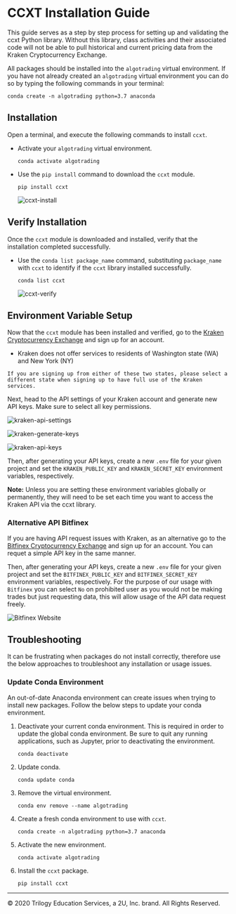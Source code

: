 # CCXT Installation Guide

This guide serves as a step by step process for setting up and validating the ccxt Python library. Without this library, class activities and their associated code will not be able to pull historical and current pricing data from the Kraken Cryptocurrency Exchange.

All packages should be installed into the `algotrading` virtual environment.  If you have not already created an `algotrading` virtual environment you can do so by typing the following commands in your terminal:

  ```shell
  conda create -n algotrading python=3.7 anaconda
  ```

## Installation

Open a terminal, and execute the following commands to install `ccxt`.

* Activate your `algotrading` virtual environment.

  ```shell
  conda activate algotrading
  ```

* Use the `pip install` command to download the `ccxt` module.

  ```shell
  pip install ccxt
  ```

  ![ccxt-install](Images/ccxt-install.png)

## Verify Installation

Once the `ccxt` module is downloaded and installed, verify that the installation completed successfully.

* Use the `conda list package_name` command, substituting `package_name` with `ccxt` to identify if the `ccxt` library installed successfully.

  ```shell
  conda list ccxt
  ```

  ![ccxt-verify](Images/ccxt-verify.png)

## Environment Variable Setup

Now that the `ccxt` module has been installed and verified, go to the [Kraken Cryptocurrency Exchange](https://www.kraken.com/en-us/) and sign up for an account.

- Kraken does not offer services to residents of Washington state (WA) and New York (NY)

```
If you are signing up from either of these two states, please select a different state when signing up to have full use of the Kraken services.
```

Next, head to the API settings of your Kraken account and generate new API keys. Make sure to select all key permissions.

  ![kraken-api-settings](Images/kraken-api-settings.png)

  ![kraken-generate-keys](Images/kraken-generate-keys.png)

  ![kraken-api-keys](Images/kraken-api-keys.png)

Then, after generating your API keys, create a new `.env` file for your given project and set the `KRAKEN_PUBLIC_KEY` and `KRAKEN_SECRET_KEY` environment variables, respectively. 

**Note:** Unless you are setting these environment variables globally or permanently, they will need to be set each time you want to access the Kraken API via the ccxt library.

### Alternative API Bitfinex

If you are having API request issues with Kraken, as an alternative go to the [Bitfinex Cryptocurrency Exchange](https://bitfinex.com/) and sign up for an account. You can requet a simple API key in the same manner. 

Then, after generating your API keys, create a new `.env` file for your given project and set the `BITFINEX_PUBLIC_KEY` and `BITFINEX_SECRET_KEY` environment variables, respectively. For the purpose of our usage with `Bitfinex` you can select `No` on prohibited user as you would not be making trades but just requesting data, this will allow usage of the API data request freely. 

![Bitfinex Website](Images/bitfinex-website.png)

## Troubleshooting

It can be frustrating when packages do not install correctly, therefore use the below approaches to troubleshoot any installation or usage issues.

### Update Conda Environment

An out-of-date Anaconda environment can create issues when trying to install new packages. Follow the below steps to update your conda environment.

1. Deactivate your current conda environment. This is required in order to update the global conda environment. Be sure to quit any running applications, such as Jupyter, prior to deactivating the environment.

    ```shell
    conda deactivate
    ```

2. Update conda.

    ```shell
    conda update conda
    ```

3. Remove the virtual environment.

    ```shell
    conda env remove --name algotrading
    ```

4. Create a fresh conda environment to use with `ccxt`.

    ```shell
    conda create -n algotrading python=3.7 anaconda
    ```

5. Activate the new environment.

    ```shell
    conda activate algotrading
    ```

6. Install the `ccxt` package.

    ```shell
    pip install ccxt
    ```

---

© 2020 Trilogy Education Services, a 2U, Inc. brand. All Rights Reserved.
